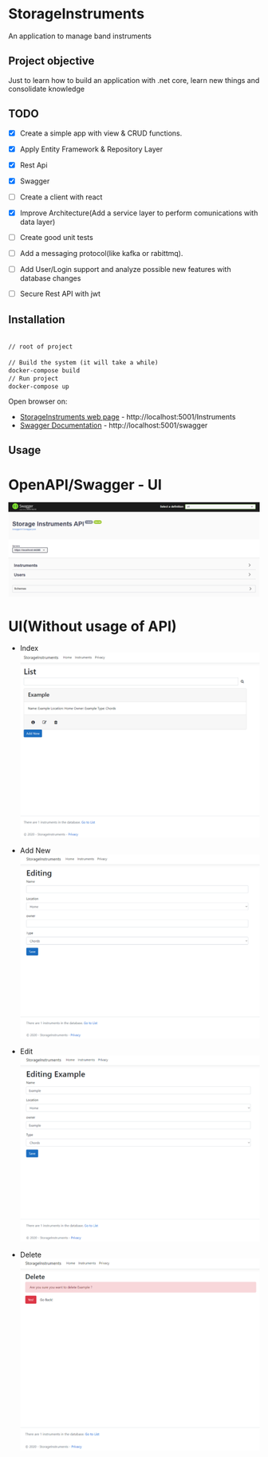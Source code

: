 # StorageInstruments

An application to manage band instruments

## Project objective

Just to learn how to build an application with .net core, learn new things and consolidate knowledge

## TODO

- [x] Create a simple app with view & CRUD functions.
- [x] Apply Entity Framework & Repository Layer
- [x] Rest Api
- [x] Swagger
- [ ] Create a client with react
- [x] Improve Architecture(Add a service layer to perform comunications with data layer)
- [ ] Create good unit tests
- [ ] Add a messaging protocol(like kafka or rabittmq).
- [ ] Add User/Login support and analyze possible new features with database changes
- [ ] Secure Rest API with jwt


## Installation

```

// root of project

// Build the system (it will take a while) 
docker-compose build
// Run project
docker-compose up

```

Open browser on:

- [StorageInstruments web page](http://localhost:5001/Instruments) - http://localhost:5001/Instruments
- [Swagger Documentation](http://localhost:5001/swagger/index.html) - http://localhost:5001/swagger

## Usage
# OpenAPI/Swagger - UI
![alt text](https://github.com/sYnced7/StorageInstruments/blob/master/documentation/swagger/window.PNG)

# UI(Without usage of API)
- Index
![alt text](https://github.com/sYnced7/StorageInstruments/blob/master/documentation/web-ui/index.PNG)

- Add New
![alt text](https://github.com/sYnced7/StorageInstruments/blob/master/documentation/web-ui/addnew.PNG)

- Edit
![alt text](https://github.com/sYnced7/StorageInstruments/blob/master/documentation/web-ui/editing.PNG)

- Delete
![alt text](https://github.com/sYnced7/StorageInstruments/blob/master/documentation/web-ui/delete.PNG)
